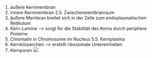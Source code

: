 1. äußere Kernmembran 
2. innere Kernmembran 
2.5. Zwischenmembranraum
3. äußere Membran breitet sich in der Zelle zum endoplasmatischen Retikulum 
4. Kern-Lamina --> sorgt für die Stabilität des Kerns durch periphere Proteine 
5. Chromatin in Chromosome im Nucleus
5.5. Kernplasma
6. Kernkörperchen --> erstellt ribosomale Untereinheiten 
7. Kernporen 
![](Pasted%20image%2020231027162305.png)
